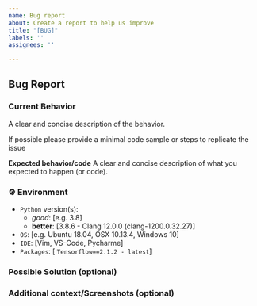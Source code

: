 ```yaml
---
name: Bug report
about: Create a report to help us improve
title: "[BUG]"
labels: ''
assignees: ''

---
```


## Bug Report



### Current Behavior
A clear and concise description of the behavior.

If possible please provide a minimal code sample or steps to replicate the issue 

**Expected behavior/code**
A clear and concise description of what you expected to happen (or code).


### ⚙️ Environment

- `Python` version(s):
    - *good*: [e.g. 3.8]
    - **better**: [3.8.6 - Clang 12.0.0 (clang-1200.0.32.27)]
- `OS`: [e.g. Ubuntu 18.04, OSX 10.13.4, Windows 10]
- `IDE`: [Vim, VS-Code, Pycharme]
- `Packages`: [ `Tensorflow==2.1.2 - latest`]


### Possible Solution  (optional)
<!--- In case you have any suggestions on a fix for the bug -->

### Additional context/Screenshots (optional)
<!-- Add any other context about the problem here. If applicable, add screenshots to help explain. -->
